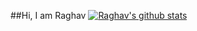 ##Hi, I am Raghav
[![Raghav's github stats](https://github-readme-stats.vercel.app/api?username=AggRag)](https://github.com/AggRag/github-readme-stats)
